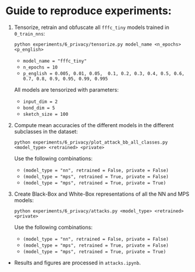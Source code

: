 # Guide to reproduce experiments:


1. Tensorize, retrain and obfuscate all ``fffc_tiny`` models trained
   in ``0_train_nns``:
   ```
   python experiments/6_privacy/tensorize.py model_name <n_epochs> <p_english>
   ```

   - ``model_name = "fffc_tiny"``
   - ``n_epochs = 10``
   - ``p_english = 0.005, 0.01, 0.05,  0.1, 0.2, 0.3, 0.4, 0.5, 0.6, 0.7, 0.8, 0.9, 0.95, 0.99, 0.995``

   All models are tensorized with parameters:

   - ``input_dim = 2``
   - ``bond_dim = 5``
   - ``sketch_size = 100``


2. Compute mean accuracies of the different models in the different subclasses
   in the dataset:
   ```
   python experiments/6_privacy/plot_attack_bb_all_classes.py <model_type> <retrained> <private>
   ```

   Use the following combinations:

   - ``(model_type = "nn", retrained = False, private = False)``
   - ``(model_type = "mps", retrained = True, private = False)``
   - ``(model_type = "mps", retrained = True, private = True)``


3. Create Black-Box and White-Box representations of all the NN and MPS models:
   ```
   python experiments/6_privacy/attacks.py <model_type> <retrained> <private>
   ```

   Use the following combinations:

   - ``(model_type = "nn", retrained = False, private = False)``
   - ``(model_type = "mps", retrained = True, private = False)``
   - ``(model_type = "mps", retrained = True, private = True)``


* Results and figures are processed in ``attacks.ipynb``.
